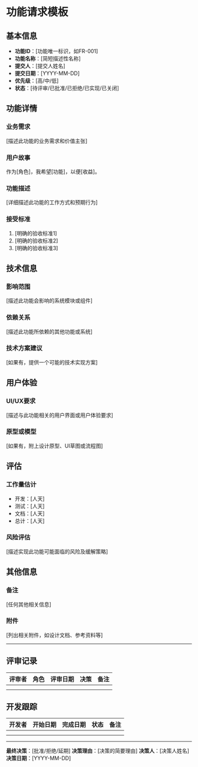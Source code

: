 # 功能请求模板

## 基本信息

- **功能ID**：[功能唯一标识，如FR-001]
- **功能名称**：[简短描述性名称]
- **提交人**：[提交人姓名]
- **提交日期**：[YYYY-MM-DD]
- **优先级**：[高/中/低]
- **状态**：[待评审/已批准/已拒绝/已实现/已关闭]

## 功能详情

### 业务需求
[描述此功能的业务需求和价值主张]

### 用户故事
作为[角色]，我希望[功能]，以便[收益]。

### 功能描述
[详细描述此功能的工作方式和预期行为]

### 接受标准
1. [明确的验收标准1]
2. [明确的验收标准2]
3. [明确的验收标准3]

## 技术信息

### 影响范围
[描述此功能会影响的系统模块或组件]

### 依赖关系
[描述此功能所依赖的其他功能或系统]

### 技术方案建议
[如果有，提供一个可能的技术实现方案]

## 用户体验

### UI/UX要求
[描述与此功能相关的用户界面或用户体验要求]

### 原型或模型
[如果有，附上设计原型、UI草图或流程图]

## 评估

### 工作量估计
- 开发：[人天]
- 测试：[人天]
- 文档：[人天]
- 总计：[人天]

### 风险评估
[描述实现此功能可能面临的风险及缓解策略]

## 其他信息

### 备注
[任何其他相关信息]

### 附件
[列出相关附件，如设计文档、参考资料等]

---

## 评审记录

| 评审者 | 角色 | 评审日期 | 决策 | 备注 |
|-------|------|---------|------|------|
|       |      |         |      |      |
|       |      |         |      |      |

## 开发跟踪

| 开发者 | 开始日期 | 完成日期 | 状态 | 备注 |
|-------|---------|---------|------|------|
|       |         |         |      |      |
|       |         |         |      |      |

---

**最终决策**：[批准/拒绝/延期]
**决策理由**：[决策的简要理由]
**决策人**：[决策人姓名]
**决策日期**：[YYYY-MM-DD] 
 